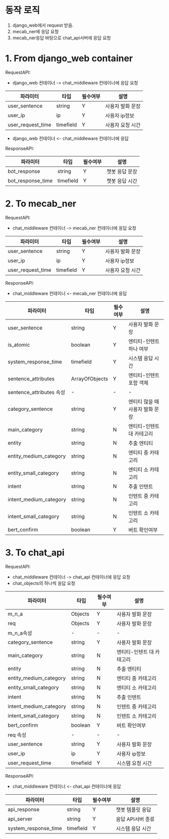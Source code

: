 

# 동작 로직

1. django_web에서 request 받음.
2. mecab_ner에 응답 요청
3. mecab_ner응답 바탕으로 chat_api서버에 응답 요청

# 1. From django_web container

RequestAPI:

- django_web 컨테이너 -> chat_middleware 컨테이너에 응답 요청

| 파라미터              | 타입        | 필수여부 | 설명        |
|-------------------|-----------|------|-----------|
| user_sentence     | string    | Y    | 사용자 발화 문장 |
| user_ip           | ip        | Y    | 사용자 ip정보  |
| user_request_time | timefield | Y    | 사용자 요청 시간 |

- django_web 컨테이너 <- chat_middleware 컨테이너에 응답

ResponseAPI:

| 파라미터              | 타입        | 필수여부 | 설명       |
|-------------------|-----------|------|----------|
| bot_response      | string    | Y    | 챗봇 응답 문장 |
| bot_response_time | timefield | Y    | 챗봇 응답 시간 |


# 2. To mecab_ner

RequestAPI:

- chat_middleware 컨테이너 -> mecab_ner 컨테이너에 응답 요청

| 파라미터              | 타입        | 필수여부 | 설명        |
|-------------------|-----------|------|-----------|
| user_sentence     | string    | Y    | 사용자 발화 문장 |
| user_ip           | ip        | Y    | 사용자 ip정보  |
| user_request_time | timefield | Y    | 사용자 요청 시간 |

ResponseAPI:

- chat_middleware 컨테이너 <- mecab_ner 컨테이너에 응답

| 파라미터                   | 타입             | 필수여부 | 설명                 |
|------------------------|----------------|------|--------------------|
| user_sentence          | string         | Y    | 사용자 발화 문장          |
| is_atomic              | boolean        | Y    | 엔티티-인텐트 하나 여부      |
| system_response_time   | timefield      | Y    | 시스템 응답 시간          |
| sentence_attributes    | ArrayOfObjects | Y    | 엔티티-인텐트 포함 객체      |
| sentence_attributes 속성 | -              | -    | -                  |
| category_sentence      | string         | Y    | 엔티티 많을 때 사용자 발화 문장 |
| main_category          | string         | N    | 엔티티-인텐트 대 카테고리     |
| entity                 | string         | N    | 추출 엔티티             |
| entity_medium_category | string         | N    | 엔티티 중 카테고리         |
| entity_small_category  | string         | N    | 엔티티 소 카테고리         |
| intent                 | string         | N    | 추출 인텐트             |
| intent_medium_category | string         | N    | 인텐트 중 카테고리         |
| intent_small_category  | string         | N    | 인텐트 소 카테고리         |
| bert_confirm           | boolean        | Y    | 버트 확인여부            |

# 3. To chat_api

RequestAPI:

- chat_middleware 컨테이너 -> chat_api 컨테이너에 응답 요청
- chat_objects의 하나씩 응답 요청

| 파라미터                   | 타입        | 필수여부 | 설명             |
|------------------------|-----------|------|----------------|
| m_n_a                  | Objects   | Y    | 사용자 발화 문장      |
| req                    | Objects   | Y    | 사용자 발화 문장      |
| m_n_a속성                | -         | -    | -              |
| category_sentence      | string    | Y    | 사용자 발화 문장      |
| main_category          | string    | N    | 엔티티-인텐트 대 카테고리 |
| entity                 | string    | N    | 추출 엔티티         |
| entity_medium_category | string    | N    | 엔티티 중 카테고리     |
| entity_small_category  | string    | N    | 엔티티 소 카테고리     |
| intent                 | string    | N    | 추출 인텐트         |
| intent_medium_category | string    | N    | 인텐트 중 카테고리     |
| intent_small_category  | string    | N    | 인텐트 소 카테고리     |
| bert_confirm           | boolean   | Y    | 버트 확인여부        |
| req 속성                 | -         | -    | -              |
| user_sentence          | string    | Y    | 사용자 발화 문장      |
| user_ip                | ip        | Y    | 사용자 ip정보       |
| user_request_time      | timefield | Y    | 시스템 요청 시간      |



ResponseAPI:

- chat_middleware 컨테이너 <- chat_api 컨테이너에 응답

| 파라미터                 | 타입        | 필수여부 | 설명          |
|----------------------|-----------|------|-------------|
| api_response         | string    | Y    | 챗봇 템플릿 응답   |
| api_server           | string    | Y    | 응답 API서버 종류 |
| system_response_time | timefield | Y    | 시스템 응답 시간   |
